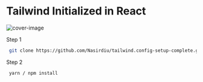 # Tailwind Initialized in React

![cover-image](https://raw.githubusercontent.com/mir-hussain/react-tailwind-setup/main/tailwind.png)

Step 1

```bash
 git clone https://github.com/Nasirdiu/tailwind.config-setup-complete.git
```

Step 2

```bash
 yarn / npm install
```
